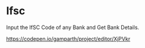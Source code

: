 # Ifsc

Input the IfSC Code of any Bank and Get Bank Details.

https://codepen.io/gamparth/project/editor/XjPVkr
